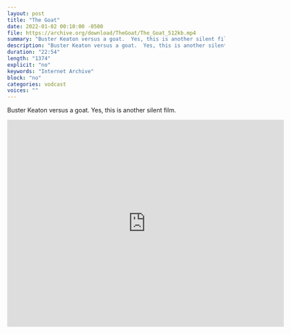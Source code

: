 ```yaml
---
layout: post
title: "The Goat"
date: 2022-01-02 00:10:00 -0500
file: https://archive.org/download/TheGoat/The_Goat_512kb.mp4
summary: "Buster Keaton versus a goat.  Yes, this is another silent film."
description: "Buster Keaton versus a goat.  Yes, this is another silent film."
duration: "22:54"
length: "1374"
explicit: "no" 
keywords: "Internet Archive"
block: "no" 
categories: vodcast
voices: ""
---
```


Buster Keaton versus a goat.  Yes, this is another silent film.

<iframe src="https://archive.org/embed/TheGoat" width="640" height="480" frameborder="0" webkitallowfullscreen="true" mozallowfullscreen="true" allowfullscreen></iframe>
